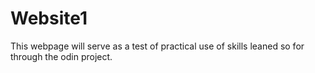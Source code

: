 # Website1

This webpage will serve as a test of practical use of skills leaned so for through the odin project.